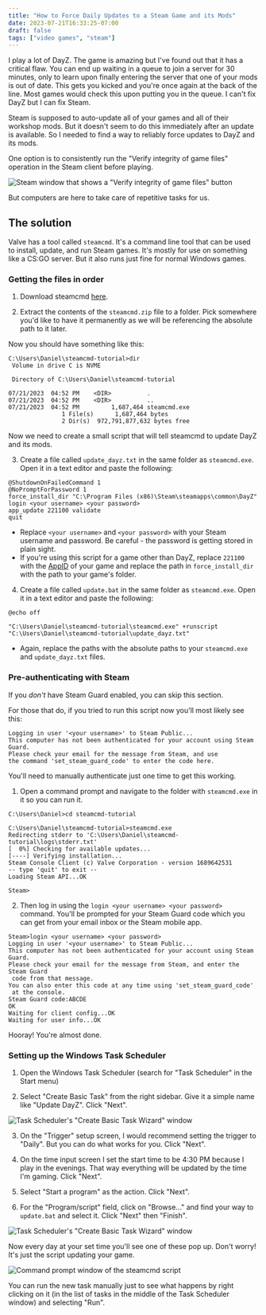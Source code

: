 ```yaml
---
title: "How to Force Daily Updates to a Steam Game and its Mods"
date: 2023-07-21T16:33:25-07:00
draft: false
tags: ["video games", "steam"]
---
```


I play a lot of DayZ. The game is amazing but I've found out that it has a critical flaw. You can end up waiting in a queue to join a server for 30 minutes, only to learn upon finally entering the server that one of your mods is out of date. This gets you kicked and you're once again at the back of the line. Most games would check this upon putting you in the queue. I can't fix DayZ but I can fix Steam.

Steam is supposed to auto-update all of your games and all of their workshop mods. But it doesn't seem to do this immediately after an update is available. So I needed to find a way to reliably force updates to DayZ and its mods.

One option is to consistently run the "Verify integrity of game files" operation in the Steam client before playing.

![Steam window that shows a "Verify integrity of game files" button](/blog/image/steam/verify-files.png)

But computers are here to take care of repetitive tasks for us.

## The solution

Valve has a tool called `steamcmd`. It's a command line tool that can be used to install, update, and run Steam games. It's mostly for use on something like a CS:GO server. But it also runs just fine for normal Windows games.

### Getting the files in order

1. Download steamcmd [here](https://developer.valvesoftware.com/wiki/SteamCMD#Downloading_SteamCMD).

2. Extract the contents of the `steamcmd.zip` file to a folder. Pick somewhere you'd like to have it permanently as we will be referencing the absolute path to it later.


Now you should have something like this:

```
C:\Users\Daniel\steamcmd-tutorial>dir
 Volume in drive C is NVME

 Directory of C:\Users\Daniel\steamcmd-tutorial

07/21/2023  04:52 PM    <DIR>          .
07/21/2023  04:52 PM    <DIR>          ..
07/21/2023  04:52 PM         1,687,464 steamcmd.exe
               1 File(s)      1,687,464 bytes
               2 Dir(s)  972,791,877,632 bytes free
```

Now we need to create a small script that will tell steamcmd to update DayZ and its mods.

3. Create a file called `update_dayz.txt` in the same folder as `steamcmd.exe`. Open it in a text editor and paste the following:

```
@ShutdownOnFailedCommand 1
@NoPromptForPassword 1
force_install_dir "C:\Program Files (x86)\Steam\steamapps\common\DayZ"
login <your username> <your password>
app_update 221100 validate
quit
```

* Replace `<your username>` and `<your password>` with your Steam username and password. Be careful - the password is getting stored in plain sight.
* If you're using this script for a game other than DayZ, replace `221100` with the [AppID](https://steamdb.info/app/221100/) of your game and replace the path in `force_install_dir` with the path to your game's folder.

4. Create a file called `update.bat` in the same folder as `steamcmd.exe`. Open it in a text editor and paste the following:

```batch
@echo off

"C:\Users\Daniel\steamcmd-tutorial\steamcmd.exe" +runscript "C:\Users\Daniel\steamcmd-tutorial\update_dayz.txt"
```

* Again, replace the paths with the absolute paths to your `steamcmd.exe` and `update_dayz.txt` files.

### Pre-authenticating with Steam

If you *don't* have Steam Guard enabled, you can skip this section.

For those that do, if you tried to run this script now you'll most likely see this:

```
Logging in user '<your username>' to Steam Public...
This computer has not been authenticated for your account using Steam Guard.
Please check your email for the message from Steam, and use
the command 'set_steam_guard_code' to enter the code here.
```

You'll need to manually authenticate just one time to get this working.

1. Open a command prompt and navigate to the folder with `steamcmd.exe` in it so you can run it.

```
C:\Users\Daniel>cd steamcmd-tutorial

C:\Users\Daniel\steamcmd-tutorial>steamcmd.exe
Redirecting stderr to 'C:\Users\Daniel\steamcmd-tutorial\logs\stderr.txt'
[  0%] Checking for available updates...
[----] Verifying installation...
Steam Console Client (c) Valve Corporation - version 1689642531
-- type 'quit' to exit --
Loading Steam API...OK

Steam>
```

2. Then log in using the `login <your username> <your password>` command. You'll be prompted for your Steam Guard code which you can get from your email inbox or the Steam mobile app.

```
Steam>login <your username> <your password>
Logging in user '<your username>' to Steam Public...
This computer has not been authenticated for your account using Steam Guard.
Please check your email for the message from Steam, and enter the Steam Guard
 code from that message.
You can also enter this code at any time using 'set_steam_guard_code'
 at the console.
Steam Guard code:ABCDE
OK
Waiting for client config...OK
Waiting for user info...OK
```

Hooray! You're almost done.

### Setting up the Windows Task Scheduler

1. Open the Windows Task Scheduler (search for "Task Scheduler" in the Start menu)

2. Select "Create Basic Task" from the right sidebar. Give it a simple name like "Update DayZ". Click "Next".

![Task Scheduler's "Create Basic Task Wizard" window](/blog/image/steam/basic-task-name.png)

3. On the "Trigger" setup screen, I would recommend setting the trigger to "Daily". But you can do what works for you. Click "Next".

4. On the time input screen I set the start time to be 4:30 PM because I play in the evenings. That way everything will be updated by the time I'm gaming. Click "Next".

5. Select "Start a program" as the action. Click "Next".

6. For the "Program/script" field, click on "Browse..." and find your way to `update.bat` and select it. Click "Next" then "Finish".

![Task Scheduler's "Create Basic Task Wizard" window](/blog/image/steam/basic-task-program.png)

Now every day at your set time you'll see one of these pop up. Don't worry! It's just the script updating your game.

![Command prompt window of the steamcmd script](/blog/image/steam/steamcmd-script.png)

You can run the new task manually just to see what happens by right clicking on it (in the list of tasks in the middle of the Task Scheduler window) and selecting "Run".
